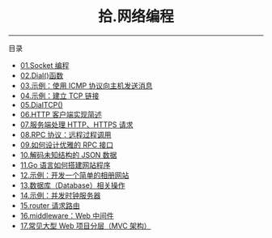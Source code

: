 <center><h1>拾.网络编程</h1></center>

---

目录

- [01.Socket 编程](zh-hans/10-网络编程/01-Socket编程)
- [02.Dial()函数](zh-hans/10-网络编程/02-Dial函数)
- [03.示例：使用 ICMP 协议向主机发送消息](zh-hans/10-网络编程/03-示例：使用ICMP协议向主机发送消息)
- [04.示例：建立 TCP 链接](zh-hans/10-网络编程/04-示例：建立TCP链接)
- [05.DialTCP()](zh-hans/10-网络编程/05-DialTCP)
- [06.HTTP 客户端实现简述](zh-hans/10-网络编程/06-HTTP客户端实现简述)
- [07.服务端处理 HTTP、HTTPS 请求](zh-hans/10-网络编程/07-服务端处理HTTP、HTTPS请求)
- [08.RPC 协议：远程过程调用](zh-hans/10-网络编程/08-RPC协议：远程过程调用)
- [09.如何设计优雅的 RPC 接口](zh-hans/10-网络编程/09-如何设计优雅的RPC接口)
- [10.解码未知结构的 JSON 数据](zh-hans/10-网络编程/10-解码未知结构的JSON数据)
- [11.Go 语言如何搭建网站程序](zh-hans/10-网络编程/11-Go语言如何搭建网站程序)
- [12.示例：开发一个简单的相册网站](zh-hans/10-网络编程/12-示例：开发一个简单的相册网站)
- [13.数据库（Database）相关操作](zh-hans/10-网络编程/13-数据库（Database）相关操作)
- [14.示例：并发时钟服务器](zh-hans/10-网络编程/14-示例：并发时钟服务器)
- [15.router 请求路由](zh-hans/10-网络编程/15-router请求路由)
- [16.middleware：Web 中间件](zh-hans/10-网络编程/16-middleware：Web中间件)
- [17.常见大型 Web 项目分层（MVC 架构）](zh-hans/10-网络编程/17-常见大型Web项目分层（MVC架构）)
